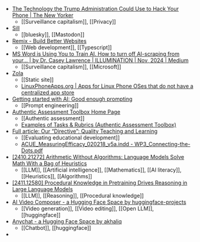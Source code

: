 - [The Technology the Trump Administration Could Use to Hack Your Phone | The New Yorker](https://www.newyorker.com/news/news-desk/the-technology-the-trump-administration-could-use-to-hack-your-phone?ueid=cafee8b9c3deb2605f78348ee8a19dc9)
	- [[Surveillance capitalism]], [[Privacy]]
- [Sill](https://sill.social/)
	- [[bluesky]], [[Mastodon]]
- [Remix - Build Better Websites](https://remix.run/)
	- [[Web development]], [[Typescript]]
- [MS Word is Using You to Train AI. How to turn off AI-scraping from your… | by Dr. Casey Lawrence | ILLUMINATION | Nov, 2024 | Medium](https://medium.com/illumination/ms-word-is-using-you-to-train-ai-86d6a4d87021)
	- [[Surveillance capitalism]], [[Microsoft]]
- [Zola](https://www.getzola.org/)
	- [[Static site]]
	- [LinuxPhoneApps.org | Apps for Linux Phone OSes that do not have a centralized app store](https://linuxphoneapps.org/)
- [Getting started with AI: Good enough prompting](https://www.oneusefulthing.org/p/getting-started-with-ai-good-enough)
	- [[Prompt engineering]]
- [Authentic Assessment Toolbox Home Page](https://jonfmueller.com/toolbox/index.htm)
	- [[Authentic assessment]]
	- [Examples of Tasks & Rubrics (Authentic Assessment Toolbox)](https://jonfmueller.com/toolbox/examples/authentictaskexamples.htm)
- [Full article: Our “Directive”: Quality Teaching and Learning](https://www.tandfonline.com/doi/full/10.1080/00091383.2020.1807873#d1e96)
	- [[Evaluating educational development]]
	- [ACUE_MeasuringEfficacy_020218_v5a.indd - WP3_Connecting-the-Dots.pdf](https://acue.org/wp-content/uploads/2018/07/WP3_Connecting-the-Dots.pdf)
- [[2410.21272] Arithmetic Without Algorithms: Language Models Solve Math With a Bag of Heuristics](https://arxiv.org/abs/2410.21272)
	- [[LLM]], [[Artificial intelligence]], [[Mathematics]], [[AI literacy]], [[Heuristics]], [[Algorithms]]
- [[2411.12580] Procedural Knowledge in Pretraining Drives Reasoning in Large Language Models](https://arxiv.org/abs/2411.12580)
	- [[LLM]], [[Reasoning]], [[Procedural knowledge]]
- [AI Video Composer - a Hugging Face Space by huggingface-projects](https://huggingface.co/spaces/huggingface-projects/ai-video-composer)
	- [[Video generation]], [[Video editing]], [[Open LLM]], [[huggingface]]
- [Anychat - a Hugging Face Space by akhaliq](https://huggingface.co/spaces/akhaliq/anychat)
	- [[Chatbot]], [[huggingface]]
-